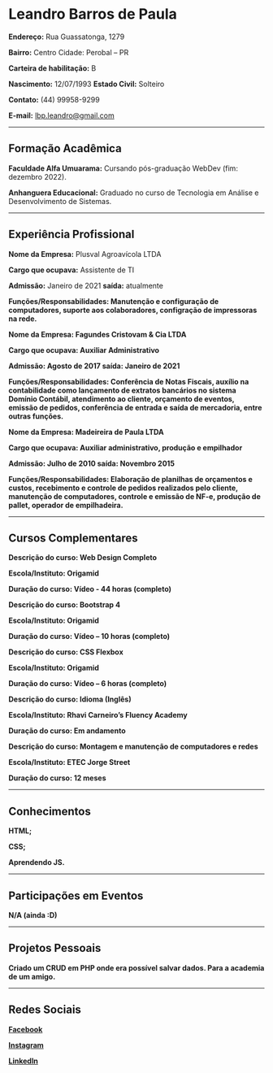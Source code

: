 # Leandro Barros de Paula

<b>Endereço:</b> Rua Guassatonga, 1279

<b>Bairro:</b> Centro Cidade: Perobal – PR

<b>Carteira de habilitação:</b> B

<b>Nascimento:</b> 12/07/1993 <b>Estado Civil:</b> Solteiro

<b>Contato:</b> (44) 99958-9299

<b>E-mail:</b> lbp.leandro@gmail.com

<hr>

## Formação Acadêmica

<b>Faculdade Alfa Umuarama:</b> Cursando pós-graduação WebDev (fim: dezembro 2022).

<b>Anhanguera Educacional:</b> Graduado no curso de Tecnologia em Análise e Desenvolvimento
de Sistemas.

<hr>

## Experiência Profissional

<b>Nome da Empresa:</b> Plusval Agroavícola LTDA

<b>Cargo que ocupava:</b> Assistente de TI

<b>Admissão:</b> Janeiro de 2021 <b>saída:</b> atualmente

<b>Funções/Responsabilidades: Manutenção e configuração de computadores, suporte aos 
colaboradores, configração de impressoras na rede.

<b>Nome da Empresa:</b> Fagundes Cristovam & Cia LTDA

<b>Cargo que ocupava:</b> Auxiliar Administrativo

<b>Admissão:</b> Agosto de 2017 <b>saída:</b> Janeiro de 2021

<b>Funções/Responsabilidades:</b> Conferência de Notas Fiscais, auxílio na contabilidade como
lançamento de extratos bancários no sistema Domínio Contábil, atendimento ao cliente,
orçamento de eventos, emissão de pedidos, conferência de entrada e saída de mercadoria,
entre outras funções.


<b>Nome da Empresa:</b> Madeireira de Paula LTDA

<b>Cargo que ocupava:</b> Auxiliar administrativo, produção e empilhador

<b>Admissão:</b> Julho de 2010 <b>saída:</b> Novembro 2015

<b>Funções/Responsabilidades:</b> Elaboração de planilhas de orçamentos e custos, recebimento e
controle de pedidos realizados pelo cliente, manutenção de computadores, controle e emissão
de NF-e, produção de pallet, operador de empilhadeira.

<hr>

## Cursos Complementares

<b>Descrição do curso:</b> Web Design Completo

<b>Escola/Instituto:</b> Origamid

<b>Duração do curso:</b> Vídeo - 44 horas (completo)


<b>Descrição do curso:</b> Bootstrap 4

<b>Escola/Instituto:</b> Origamid

<b>Duração do curso:</b> Vídeo – 10 horas (completo)


<b>Descrição do curso:</b> CSS Flexbox

<b>Escola/Instituto:</b> Origamid

<b>Duração do curso:</b> Vídeo – 6 horas (completo)


<b>Descrição do curso:</b> Idioma (Inglês)

<b>Escola/Instituto:</b> Rhavi Carneiro’s Fluency Academy

<b>Duração do curso:</b> Em andamento


<b>Descrição do curso:</b> Montagem e manutenção de computadores e redes

<b>Escola/Instituto:</b> ETEC Jorge Street

<b>Duração do curso:</b> 12 meses

<hr>

## Conhecimentos

HTML;

CSS;

Aprendendo JS.

<hr>

## Participações em Eventos

N/A (ainda :D)

<hr>

## Projetos Pessoais

Criado um CRUD em PHP onde era possível salvar dados. Para a academia de um amigo.

<hr>

## Redes Sociais

[Facebook](https://www.facebook.com/leandro.depaula.71/)

[Instagram](https://www.instagram.com/lbp.leandro/)

[LinkedIn](https://www.linkedin.com/in/leandro-de-paula-b3423b145/)
